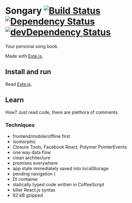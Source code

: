 # Songary [![Build Status](https://secure.travis-ci.org/steida/songary.png?branch=master)](http://travis-ci.org/steida/songary) [![Dependency Status](https://david-dm.org/steida/songary.png)](https://david-dm.org/steida/songary) [![devDependency Status](https://david-dm.org/steida/songary/dev-status.png)](https://david-dm.org/steida/songary#info=devDependencies)

Your personal song book.

Made with [Este.js](https://github.com/steida/este).

## Install and run

Read [Este.js](https://github.com/steida/este).

## Learn

How? Just read code, there are plethora of comments. 

### Techniques
  - frontend/mobile/offline first
  - isomorphic
  - Closure Tools, Facebook React, Polymer PointerEvents
  - one way data flow
  - clean architecture
  - promises everywhere
  - app state immediately saved into localStorage
  - pending navigation (
  - DI container
  - statically typed code written in CoffeeScript
  - killer React.js syntax
  - 62 kB gzipped
